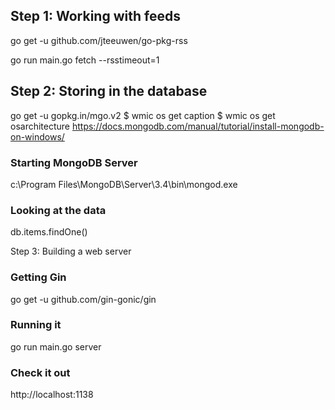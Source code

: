 Step 1: Working with feeds
--------------------------

go get -u github.com/jteeuwen/go-pkg-rss

go run main.go fetch --rsstimeout=1

Step 2: Storing in the database
-------------------------------

go get -u gopkg.in/mgo.v2
$ wmic os get caption
$ wmic os get osarchitecture
https://docs.mongodb.com/manual/tutorial/install-mongodb-on-windows/

### Starting MongoDB Server

   c:\Program Files\MongoDB\Server\3.4\bin\mongod.exe


### Looking at the data

   db.items.findOne()

Step 3: Building a web server

### Getting Gin
go get -u github.com/gin-gonic/gin

### Running it
go run main.go server

### Check it out
http://localhost:1138
